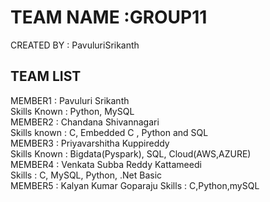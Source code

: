 # TEAM NAME :GROUP11
CREATED BY : PavuluriSrikanth
## TEAM LIST
MEMBER1 : Pavuluri Srikanth <br/>
Skills Known : Python, MySQL <br/>
MEMBER2 : Chandana Shivannagari <br/>
Skills known : C, Embedded C , Python and SQL <br/>
MEMBER3 : Priyavarshitha Kuppireddy <br/>
Skills Known : Bigdata(Pyspark), SQL, Cloud(AWS,AZURE) <br/>
MEMBER4 : Venkata Subba Reddy Kattameedi <br/>
Skills : C, MySQL, Python, .Net Basic <br/>
MEMBER5 : Kalyan Kumar Goparaju
Skills : C,Python,mySQL
